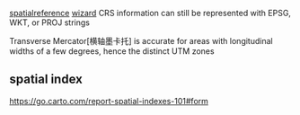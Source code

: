 [spatialreference](https://spatialreference.org/ref/epsg/)
[wizard](https://projectionwizard.org/)
CRS information can still be represented with EPSG, WKT, or PROJ strings

Transverse Mercator[横轴墨卡托] is accurate for areas with longitudinal widths of a few degrees, hence the distinct UTM zones

## spatial index
https://go.carto.com/report-spatial-indexes-101#form